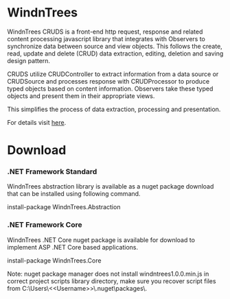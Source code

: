<h1>WindnTrees</h1>
<p>WindnTrees CRUDS is a front-end http request, response and related content processing javascript library that integrates with Observers to synchronize data between source and view objects. This follows the create, read, update and delete (CRUD) data extraction, editing, deletion and saving design pattern.</p>
<p>CRUDS utilize CRUDController to extract information from a data source or CRUDSource and processes response with CRUDProcessor to produce typed objects based on content information. Observers take these typed objects and present them in their appropriate views.</p>
<p>This simplifies the process of data extraction, processing and presentation.</p>
<p>For details visit <a href="http://invincibletec.com/sdk/index">here</a>.</p>

<h1>Download</h1>
<h3>.NET Framework Standard</h3>
<p>WindnTrees abstraction library is available as a nuget package download that can be installed using following command.</p>
<p>install-package WindnTrees.Abstraction</p>

<h3>.NET Framework Core</h3>
<p>WindnTrees .NET Core nuget package is available for download to implement ASP .NET Core based applications.</p>

<p>install-package WindnTrees.Core</p>

<p>Note: nuget package manager does not install windntrees1.0.0.min.js in correct project scripts library directory, make sure you recover script files from C:\Users\&lt;&lt;Username&gt;&gt;\.nuget\packages\.</p>
